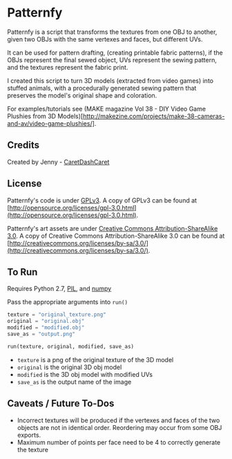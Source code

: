 Patternfy
============

Patternfy is a script that transforms the textures from one OBJ to another,
given two OBJs with the same vertexes and faces, but different UVs.

It can be used for pattern drafting, (creating printable fabric patterns), if the OBJs represent the final sewed object,
UVs represent the sewing pattern, and the textures represent the fabric print.

I created this script to turn 3D models (extracted from video games) into stuffed animals,
with a procedurally generated sewing pattern that preserves the model's original shape and coloration.

For examples/tutorials see (MAKE magazine Vol 38 - DIY Video Game Plushies from 3D Models)[http://makezine.com/projects/make-38-cameras-and-av/video-game-plushies/].

Credits
-------------

Created by Jenny - [CaretDashCaret](http://caretdashcaret.wordpress.com/)

License
-------------

Patternfy's code is under [GPLv3](http://opensource.org/licenses/gpl-3.0.html).
A copy of GPLv3 can be found at [http://opensource.org/licenses/gpl-3.0.html](http://opensource.org/licenses/gpl-3.0.html).

Patternfy's art assets are under [Creative Commons Attribution-ShareAlike 3.0](http://creativecommons.org/licenses/by-sa/3.0/).
A copy of Creative Commons Attribution-ShareAlike 3.0 can be found at [http://creativecommons.org/licenses/by-sa/3.0/](http://creativecommons.org/licenses/by-sa/3.0/).


To Run
-------------

Requires Python 2.7, [PIL](http://www.pythonware.com/products/pil/), and [numpy](http://www.numpy.org/)

Pass the appropriate arguments into `run()`

```python
texture = "original_texture.png"
original = "original.obj"
modified = "modified.obj"
save_as = "output.png"

run(texture, original, modified, save_as)
```

* `texture` is a png of the original texture of the 3D model
* `original` is the original 3D obj model
* `modified` is the 3D obj model with modified UVs
* `save_as` is the output name of the image

Caveats / Future To-Dos
-------------

* Incorrect textures will be produced if the vertexes and faces of the two objects are not in identical order. Reordering may occur from some OBJ exports.
* Maximum number of points per face need to be 4 to correctly generate the texture
